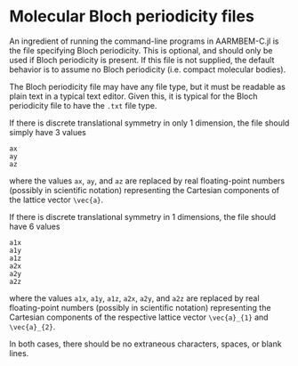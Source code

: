 # Molecular Bloch periodicity files

An ingredient of running the command-line programs in AARMBEM-C.jl is
the file specifying Bloch periodicity. This is optional, and should
only be used if Bloch periodicity is present. If this file is not
supplied, the default behavior is to assume no Bloch periodicity
(i.e. compact molecular bodies).

The Bloch periodicity file may have any file type, but it must be
readable as plain text in a typical text editor. Given this, it is
typical for the Bloch periodicity file to have the `.txt` file type.

If there is discrete translational symmetry in only 1 dimension, the
file should simply have 3 values
```
ax
ay
az
```
where the values `ax`, `ay`, and `az` are replaced by real
floating-point numbers (possibly in scientific notation) representing
the Cartesian components of the lattice vector ``\vec{a}``.

If there is discrete translational symmetry in 1 dimensions, the file
should have 6 values
```
a1x
a1y
a1z
a2x
a2y
a2z
```
where the values `a1x`, `a1y`, `a1z`, `a2x`, `a2y`, and `a2z` are
replaced by real floating-point numbers (possibly in scientific
notation) representing the Cartesian components of the respective
lattice vector ``\vec{a}_{1}`` and ``\vec{a}_{2}``.

In both cases, there should be no extraneous characters, spaces, or
blank lines.